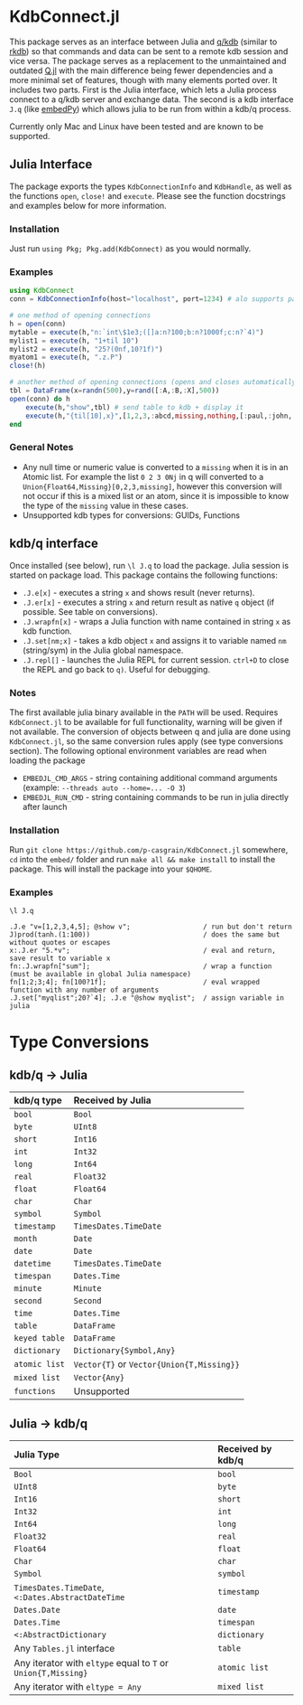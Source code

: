 # KdbConnect.jl

This package serves as an interface between Julia and [q/kdb](https://code.kx.com/q/) (similar to [rkdb](https://github.com/KxSystems/rkdb)) so that commands and data can be sent to a remote kdb session and vice versa. The package serves as a replacement to the unmaintained and outdated [Q.jl](https://github.com/enlnt/Q.jl) with the main difference being fewer dependencies and a more minimal set of features, though with many elements ported over. It includes two parts. First is the Julia interface, which lets a Julia process connect to a q/kdb server and exchange data. The second is a kdb interface  `J.q` (like [embedPy](https://github.com/KxSystems/embedPy)) which allows julia to be run from within a kdb/q process.

Currently only Mac and Linux have been tested and are known to be supported.

## Julia Interface

The package exports the types `KdbConnectionInfo` and `KdbHandle`, as well as the functions `open`, `close!` and `execute`. Please see the function docstrings and examples below for more information.

### Installation
Just run `using Pkg; Pkg.add(KdbConnect)` as you would normally.

### Examples

```julia
using KdbConnect
conn = KdbConnectionInfo(host="localhost", port=1234) # alo supports password, etc.

# one method of opening connections
h = open(conn)
mytable = execute(h,"n:`int\$1e3;([]a:n?100;b:n?1000f;c:n?`4)")
mylist1 = execute(h, "1+til 10")
mylist2 = execute(h, "25?(0nf,10?1f)")
myatom1 = execute(h, ".z.P")
close!(h)

# another method of opening connections (opens and closes automatically)
tbl = DataFrame(x=randn(500),y=rand([:A,:B,:X],500))
open(conn) do h
    execute(h,"show",tbl) # send table to kdb + display it
    execute(h,"{til[10],x}",[1,2,3,:abcd,missing,nothing,[:paul,:john,:george,:ringo]])
end
```

### General Notes
 - Any null time or numeric value is converted to a `missing` when it is in an Atomic list. For example the list `0 2 3 0Nj` in q will converted to a `Union{Float64,Missing}[0,2,3,missing]`, however this conversion will not occur if this is a mixed list or an atom, since it is impossible to know the type of the `missing` value in these cases.
 - Unsupported kdb types for conversions: GUIDs, Functions


## kdb/q interface

Once installed (see below), run `\l J.q` to load the package. Julia session is started on package load.
This package contains the following functions:
 - `.J.e[x]` - executes a string `x` and shows result (never returns). 
 - `.J.er[x]` - executes a string `x` and return result as native `q` object (if possible. See table on conversions).
 - `.J.wrapfn[x]` - wraps a Julia function with name contained in string `x` as kdb function.
 - `.J.set[nm;x]` - takes a kdb object `x` and assigns it to variable named `nm` (string/sym) in the Julia global namespace.
 - `.J.repl[]` - launches the Julia REPL for current session. `ctrl+D` to close the REPL and go back to `q)`. Useful for debugging.

### Notes
The first available julia binary available in the `PATH` will be used. Requires `KdbConnect.jl` to be available for full functionality, warning will be given if not available. The conversion of objects between q and julia are done using `KdbConnect.jl`, so the same conversion rules apply (see type conversions section).
The following optional environment variables are read when loading the package
 - `EMBEDJL_CMD_ARGS` - string containing additional command arguments (example: `--threads auto --home=... -O 3`)
 - `EMBEDJL_RUN_CMD` - string containing commands to be run in julia directly after launch

### Installation

Run `git clone https://github.com/p-casgrain/KdbConnect.jl` somewhere, `cd` into the `embed/` folder and run `make all && make install` to install the package. This will install the package into your `$QHOME`.

### Examples

```
\l J.q

.J.e "v=[1,2,3,4,5]; @show v";                  / run but don't return
J)prod(tanh.(1:100))                            / does the same but without quotes or escapes
x:.J.er "5.*v";                                 / eval and return, save result to variable x
fn:.J.wrapfn["sum"];                            / wrap a function (must be available in global Julia namespace)
fn[1;2;3;4]; fn[100?1f];                        / eval wrapped function with any number of arguments
.J.set["myqlist";20?`4]; .J.e "@show myqlist";  / assign variable in julia 
```



# Type Conversions

## kdb/q $\rightarrow$ Julia
 
| **kdb/q type** | **Received by Julia**                     |
| :------------- | :---------------------------------------- |
| `bool`         | `Bool`                                    |
| `byte`         | `UInt8`                                   |
| `short`        | `Int16`                                   |
| `int`          | `Int32`                                   |
| `long`         | `Int64`                                   |
| `real`         | `Float32`                                 |
| `float`        | `Float64`                                 |
| `char`         | `Char`                                    |
| `symbol`       | `Symbol`                                  |
| `timestamp`    | `TimesDates.TimeDate`                     |
| `month`        | `Date`                                    |
| `date`         | `Date`                                    |
| `datetime`     | `TimesDates.TimeDate`                     |
| `timespan`     | `Dates.Time`                              |
| `minute`       | `Minute`                                  |
| `second`       | `Second`                                  |
| `time`         | `Dates.Time`                              |
| `table`        | `DataFrame`                               |
| `keyed table`  | `DataFrame`                               |
| `dictionary`   | `Dictionary{Symbol,Any}`                  |
| `atomic list`  | `Vector{T}` or `Vector{Union{T,Missing}}` |
| `mixed list`   | `Vector{Any}`                             |
| `functions`    | Unsupported                               |


## Julia $\rightarrow$ kdb/q


| **Julia Type**                                                | **Received by kdb/q** |
| :------------------------------------------------------------ | :-------------------- |
| `Bool`                                                        | `bool`                |
| `UInt8`                                                       | `byte`                |
| `Int16`                                                       | `short`               |
| `Int32`                                                       | `int`                 |
| `Int64`                                                       | `long`                |
| `Float32`                                                     | `real`                |
| `Float64`                                                     | `float`               |
| `Char`                                                        | `char`                |
| `Symbol`                                                      | `symbol`              |
| `TimesDates.TimeDate`, `<:Dates.AbstractDateTime`             | `timestamp`           |
| `Dates.Date`                                                  | `date`                |
| `Dates.Time`                                                  | `timespan`            |
| `<:AbstractDictionary`                                        | `dictionary`          |
| Any `Tables.jl` interface                                     | `table`               |
| Any iterator with `eltype` equal to `T` or `Union{T,Missing}` | `atomic list`         |
| Any iterator with `eltype = Any`                              | `mixed list`          |

